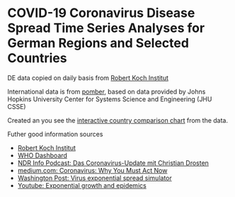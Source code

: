 # COVID-19 Coronavirus Disease Spread Time Series Analyses for German Regions and Selected Countries

DE data copied on daily basis from [Robert Koch Institut](https://www.rki.de/DE/Content/InfAZ/N/Neuartiges_Coronavirus/Fallzahlen.html)

International data is from [pomber](https://github.com/pomber/covid19), based on data provided by Johns Hopkins University Center for Systems Science and Engineering (JHU CSSE) 

Created an you see the [interactive country comparison chart](https://entorb.net/COVID-19-coronavirus/#CountriesCustomChart) from the data.

Futher good information sources
* [Robert Koch Institut](https://www.rki.de/DE/Content/InfAZ/N/Neuartiges_Coronavirus/Fallzahlen.html)
* [WHO Dashboard](https://experience.arcgis.com/experience/685d0ace521648f8a5beeeee1b9125cd)
* [NDR Info Podcast: Das Coronavirus-Update mit Christian Drosten](https://www.ndr.de/nachrichten/info/podcast4684.html)
* [medium.com: Coronavirus: Why You Must Act Now](https://medium.com/@tomaspueyo/coronavirus-act-today-or-people-will-die-f4d3d9cd99ca)
* [Washington Post: Virus exponential spread simulator](https://www.washingtonpost.com/graphics/2020/world/corona-simulator/])
* [Youtube: Exponential growth and epidemics](https://www.youtube.com/watch?v=Kas0tIxDvrg)
